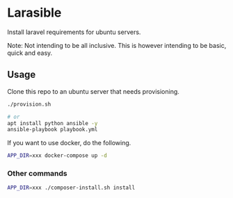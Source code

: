 # Larasible

Install laravel requirements for ubuntu servers.

Note: Not intending to be all inclusive.  This is however intending to be basic, quick and easy.

## Usage

Clone this repo to an ubuntu server that needs provisioning.  

```bash
./provision.sh

# or
apt install python ansible -y
ansible-playbook playbook.yml
```

If you want to use docker, do the following.

```bash
APP_DIR=xxx docker-compose up -d
```

### Other commands

```bash
APP_DIR=xxx ./composer-install.sh install
```
